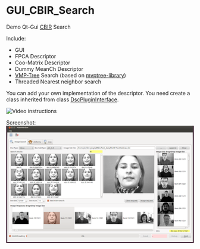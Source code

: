 # GUI_CBIR_Search

Demo Qt-Gui [CBIR](https://en.wikipedia.org/wiki/Content-based_image_retrieval) Search

Include:
- GUI
- FPCA Descriptor
- Coo-Matrix Descriptor
- Dummy MeanCh Descriptor
- [VMP-Tree](https://en.wikipedia.org/wiki/MVP_tree) Search (based on [mvptree-library](https://code.google.com/archive/p/mvptree-library/))
- Threaded Nearest neighbor search

You can add your own implementation of the descriptor. You need create a class inherited from class [DscPluginInterface](https://github.com/gakarak/GUI_CBIR_Search/blob/master/DSC_Plugin_Interface/dscplugininterface.h).

![Video instructions](https://youtu.be/wMTiA2vHxcM)

Screenshot:
![alt tag](img/gui_cbir_search_0.png)
